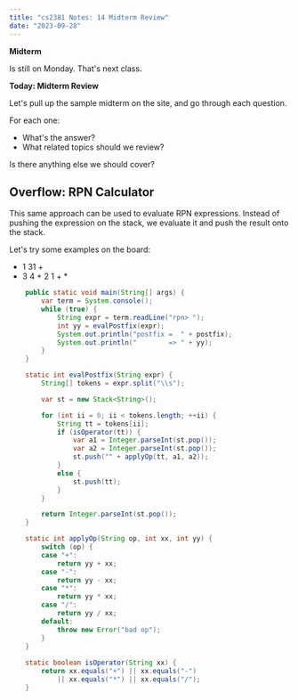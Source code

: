 ```yaml
---
title: "cs2381 Notes: 14 Midterm Review"
date: "2023-09-28"
---
```


**Midterm**

Is still on Monday. That's next class.

**Today: Midterm Review**

Let's pull up the sample midterm on the site, and go through each question.

For each one:

 - What's the answer?
 - What related topics should we review?

Is there anything else we should cover?

## Overflow: RPN Calculator

This same approach can be used to evaluate RPN expressions. Instead of
pushing the expression on the stack, we evaluate it and push the
result onto the stack.

Let's try some examples on the board:

 - 1 31 +
 - 3 4 + 2 1 + *

```java
    public static void main(String[] args) {
        var term = System.console();
        while (true) {
            String expr = term.readLine("rpn> ");
            int yy = evalPostfix(expr);
            System.out.println("postfix =  " + postfix);
            System.out.println("        => " + yy);
        }
    }

    static int evalPostfix(String expr) {
        String[] tokens = expr.split("\\s");

        var st = new Stack<String>();

        for (int ii = 0; ii < tokens.length; ++ii) {
            String tt = tokens[ii];
            if (isOperator(tt)) {
                var a1 = Integer.parseInt(st.pop());
                var a2 = Integer.parseInt(st.pop());
                st.push("" + applyOp(tt, a1, a2));
            }
            else {
                st.push(tt);
            }
        }

        return Integer.parseInt(st.pop());
    }

    static int applyOp(String op, int xx, int yy) {
        switch (op) {
        case "+":
            return yy + xx;
        case "-":
            return yy - xx;
        case "*":
            return yy * xx;
        case "/":
            return yy / xx;
        default:
            throw new Error("bad op");
        }
    }
    
    static boolean isOperator(String xx) {
        return xx.equals("+") || xx.equals("-")
            || xx.equals("*") || xx.equals("/");
    }
```
